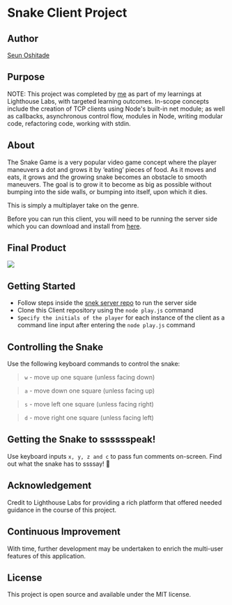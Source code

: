 # Snake Client Project
## Author
[Seun Oshitade](https://www.linkedin.com/in/seun-oshitade-53001120b/)
## Purpose

NOTE: This project was completed by [me](https://www.linkedin.com/in/seun-oshitade-53001120b/) as part of my learnings at Lighthouse Labs, with targeted learning outcomes. In-scope concepts include the creation of TCP clients using Node's built-in net module; as well as callbacks, asynchronous control flow, modules in Node, writing modular code, refactoring code, working with stdin.

## About 
The Snake Game is a very popular video game concept where the player maneuvers a dot and grows it by ‘eating’ pieces of food. As it moves and eats, it grows and the growing snake becomes an obstacle to smooth maneuvers. The goal is to grow it to become as big as possible without bumping into the side walls, or bumping into itself, upon which it dies.

This is simply a multiplayer take on the genre.

Before you can run this client, you will need to be running the server side which you can download and install from [here](https://github.com/lighthouse-labs/snek-multiplayer). 

## Final Product

![](https://docs.replit.com/images/tutorials/19-snake-pygame/snake-game.gif)


## Getting Started

- Follow steps inside the [snek server repo](https://github.com/lighthouse-labs/snek-multiplayer) to run the server side
- Clone  this Client repository using the `node play.js` command
- `Specify the initials of the player` for each instance of the client as a command line input after entering the `node play.js` command


## Controlling the Snake

Use the following keyboard commands to control the snake:

> `w` - move up one square (unless facing down) 

>`a` - move down one square (unless facing up)

>`s` - move left one square (unless facing right)

>`d` - move right
 one square (unless facing left)

## Getting the Snake to sssssspeak!

Use keyboard inputs `x, y, z and c` to pass fun comments on-screen. Find out what the snake has to ssssay! 🙂


 ## Acknowledgement
 Credit to Lighthouse Labs for providing a rich platform that offered needed guidance in the course of this project.

 ## Continuous Improvement
 With time, further development may be undertaken to enrich the multi-user features of this application.

 ## License
 This project is open source and available under the MIT license.
